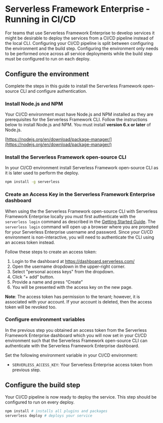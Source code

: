 # Serverless Framework Enterprise - Running in CI/CD

For teams that use Serverless Framework Enterprise to develop services it might be desirable to deploy the services from a CI/CD pipeline instead of the local CLI. Configuring your CI/CD pipeline is split between configuring the environment and the build step. Configuring the environment only needs to be performed once across all service deployments while the build step must be configured to run on each deploy.

## Configure the environment

Complete the steps in this guide to install the Serverless Framework open-source CLI and configure authentication.

### Install Node.js and NPM

Your CI/CD environment must have Node.js and NPM installed as they are prerequisites for the Serverless Framework CLI. Follow the instructions below to install Node.js and NPM. You must install **version 6.x or later** of Node.js.

[https://nodejs.org/en/download/package-manager/](https://nodejs.org/en/download/package-manager/)

### Install the Serverless Framework open-source CLI

In your CI/CD environment install Serverless Framework open-source CLI as it is later used to perform the deploy.

```sh
npm install -g serverless
```

### Create an Access Key in the Serverless Framework Enterprise dashboard

When using the the Serverless Framework open-source CLI with Serverless Framework Enterprise locally you must first authenticate with the `serverless login` command as described in the [Getting Started Guide](https://github.com/serverless/enterprise/blob/master/docs/getting-started.md#login-via-the-cli). The `serverless login` command will open up a browser where you are prompted for your Serverless Enterprise username and password. Since your CI/CD environment is non-interactive, you will need to authenticate the CLI using an access token instead.

Follow these steps to create an access token:

1. Login to the dashboard at https://dashboard.serverless.com/
2. Open the username dropdown in the upper-right corner.
3. Select "personal access keys" from the dropdown.
3. Click “+ add” button.
4. Provide a name and press “Create”
5. You will be presented with the access key on the new page. 

**Note**: The access token has permission to the tenant; however, it is associated with your account. If your account is deleted, then the access token will be revoked too.

### Configure environment variables

In the previous step you obtained an access token from the Serverless Framework Enterprise dashboard which you will now set in your CI/CD environment such that the Serverless Framework open-source CLI can authenticate with the Serverless Framework Enterprise dashboard.

Set the following environment variable in your CI/CD environment:

- `SERVERLESS_ACCESS_KEY`: Your Serverless Enterprise access token from previous step.

## Configure the build step

Your CI/CD pipeline is now ready to deploy the service. This step should be configured to run on every deploy.

```sh
npm install # installs all plugins and packages
serverless deploy # deploys your service
```



